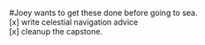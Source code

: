 #Joey wants to get these done before going to sea.  
[x] write celestial navigation advice  
[x] cleanup the capstone.  
